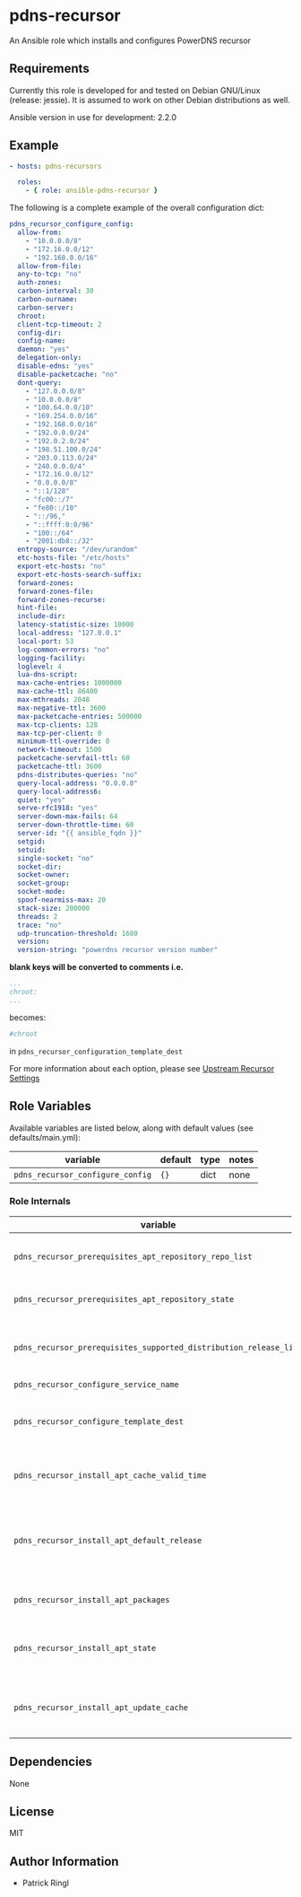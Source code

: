# pdns-recursor

An Ansible role which installs and configures PowerDNS recursor 

## Requirements

Currently this role is developed for and tested on Debian GNU/Linux (release: jessie). It is assumed to work on other Debian distributions as well.

Ansible version in use for development: 2.2.0

## Example

```yaml
- hosts: pdns-recursors

  roles: 
    - { role: ansible-pdns-recursor }
```

The following is a complete example of the overall configuration dict:

```yaml
pdns_recursor_configure_config:
  allow-from:
    - "10.0.0.0/8"
    - "172.16.0.0/12"
    - "192.168.0.0/16"
  allow-from-file:
  any-to-tcp: "no"
  auth-zones:
  carbon-interval: 30
  carbon-ourname:
  carbon-server:
  chroot:
  client-tcp-timeout: 2
  config-dir:
  config-name:
  daemon: "yes"
  delegation-only:
  disable-edns: "yes"
  disable-packetcache: "no"
  dont-query:
    - "127.0.0.0/8"
    - "10.0.0.0/8"
    - "100.64.0.0/10"
    - "169.254.0.0/16"
    - "192.168.0.0/16"
    - "192.0.0.0/24"
    - "192.0.2.0/24"
    - "198.51.100.0/24"
    - "203.0.113.0/24"
    - "240.0.0.0/4"
    - "172.16.0.0/12"
    - "0.0.0.0/8"
    - "::1/128"
    - "fc00::/7"
    - "fe80::/10"
    - "::/96,"
    - "::ffff:0:0/96"
    - "100::/64"
    - "2001:db8::/32"
  entropy-source: "/dev/urandom"
  etc-hosts-file: "/etc/hosts"
  export-etc-hosts: "no"
  export-etc-hosts-search-suffix:
  forward-zones:
  forward-zones-file:
  forward-zones-recurse:
  hint-file:
  include-dir:
  latency-statistic-size: 10000
  local-address: "127.0.0.1"
  local-port: 53
  log-common-errors: "no"
  logging-facility:
  loglevel: 4
  lua-dns-script:
  max-cache-entries: 1000000
  max-cache-ttl: 86400
  max-mthreads: 2048
  max-negative-ttl: 3600
  max-packetcache-entries: 500000
  max-tcp-clients: 128
  max-tcp-per-client: 0
  minimum-ttl-override: 0
  network-timeout: 1500
  packetcache-servfail-ttl: 60
  packetcache-ttl: 3600
  pdns-distributes-queries: "no"
  query-local-address: "0.0.0.0"
  query-local-address6:
  quiet: "yes"
  serve-rfc1918: "yes"
  server-down-max-fails: 64
  server-down-throttle-time: 60
  server-id: "{{ ansible_fqdn }}"
  setgid:
  setuid:
  single-socket: "no"
  socket-dir:
  socket-owner:
  socket-group:
  socket-mode:
  spoof-nearmiss-max: 20
  stack-size: 200000
  threads: 2
  trace: "no"
  udp-truncation-threshold: 1680
  version:
  version-string: "powerdns recursor version number"
```

__blank keys will be converted to comments i.e.__

```yaml
...
chroot:
...
```

becomes:

```yaml
#chroot
```
in `pdns_recursor_configuration_template_dest` 

For more information about each option, please see [Upstream Recursor Settings](https://github.com/PowerDNS/pdns/blob/master/docs/markdown/recursor/settings.md)

## Role Variables

Available variables are listed below, along with default values (see defaults/main.yml):


variable | default | type | notes
-------- | ------- | ---- | -----
`pdns_recursor_configure_config` | `{}` | dict | none

### Role Internals

variable | default | type | notes
-------- | ------- | ---- | -----
`pdns_recursor_prerequisites_apt_repository_repo_list` | `['deb http://ftp.debian.org/debian jessie-backports main']` | list | A list of additional apt repositories to add
`pdns_recursor_prerequisites_apt_repository_state` | `'present'` | string | A repository source string state
`pdns_recursor_prerequisites_supported_distribution_release_list` | `['wheezy','jessie','stretch','sid','precise','trusty','xenial','yakkety']` | list | A list of distribution releases supported by this role
`pdns_recursor_configure_service_name` | `'pdns-recursor'` | string | none
`pdns_recursor_configure_template_dest` | `'/etc/powerdns/recursor.conf'` | string | Destination of the role's "main configration"-file
`pdns_recursor_install_apt_cache_valid_time` | `'3600'` | string | Update the apt cache if its older than x seconds
`pdns_recursor_install_apt_default_release` | `'jessie-backports'` | string | Retrieve packages from a specific  distribution (`apt-get install -t`)
`pdns_recursor_install_apt_packages` | `['pdns-recursor']` | list | A list of neede packages this role needs
`pdns_recursor_install_apt_state` | `'present'` | string | An indicator for the desired package('s) state
`pdns_recursor_install_apt_update_cache` | `'yes'` | string | Run the equivalent of apt-get update before the operation

## Dependencies

None

## License

MIT

## Author Information

* Patrick Ringl
